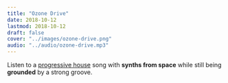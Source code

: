 ```yaml
---
title: "Ozone Drive"
date: 2018-10-12
lastmod: 2018-10-12
draft: false
cover: "../images/ozone-drive.png"
audio: "../audio/ozone-drive.mp3"
---
```


Listen to a [progressive house](https://en.wikipedia.org/wiki/Progressive_house) song with 
**synths from space** while still being **grounded** by a strong groove.

